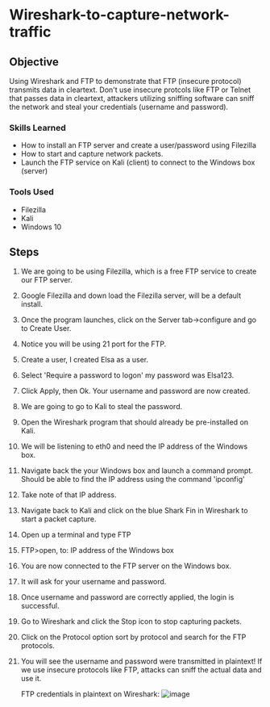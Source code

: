 # Wireshark-to-capture-network-traffic

## Objective

 Using Wireshark and FTP to demonstrate that FTP (insecure protocol) transmits data in cleartext. Don't use insecure protcols like FTP or Telnet that passes data in cleartext, attackers utilizing sniffing software can sniff the network and steal your credentials (username and password). 


### Skills Learned

- How to install an FTP server and create a user/password using Filezilla
- How to start and capture network packets. 
- Launch the FTP service on Kali (client) to connect to the Windows box (server)

### Tools Used

- Filezilla
- Kali
- Windows 10 


## Steps
1. We are going to be using Filezilla, which is a free FTP service to create our FTP server.
2. Google Filezilla and down load the Filezilla server, will be a default install.
3. Once the program launches, click on the Server tab->configure and go to Create User.
4. Notice you will be using 21 port for the FTP.
5. Create a user, I created Elsa as a user.
6. Select 'Require a password to logon' my password was Elsa123.
7. Click Apply, then Ok. Your username and password are now created.
8. We are going to go to Kali to steal the password.
9. Open the Wireshark program that should already be pre-installed on Kali.
10. We will be listening to eth0 and need the IP address of the Windows box.
11. Navigate back the your Windows box and launch a command prompt. Should be able to find the IP address using the command 'ipconfig'
12. Take note of that IP address.
13. Navigate back to Kali and click on the blue Shark Fin in Wireshark to start a packet capture.
14. Open up a terminal and type FTP
15. FTP>open, to: IP address of the Windows box
16. You are now connected to the FTP server on the Windows box.
17. It will ask for your username and password.
18. Once username and password are correctly applied, the login is successful.
19. Go to Wireshark and click the Stop icon to stop capturing packets.
20. Click on the Protocol option sort by protocol and search for the FTP protocols.
21. You will see the username and password were transmitted in plaintext! If we use insecure protocols like FTP, attacks can sniff the actual data and use it.

    FTP credentials in plaintext on Wireshark:
    ![image](https://github.com/user-attachments/assets/2f6d2ec2-1cad-4549-b155-8d095ce649d0)

